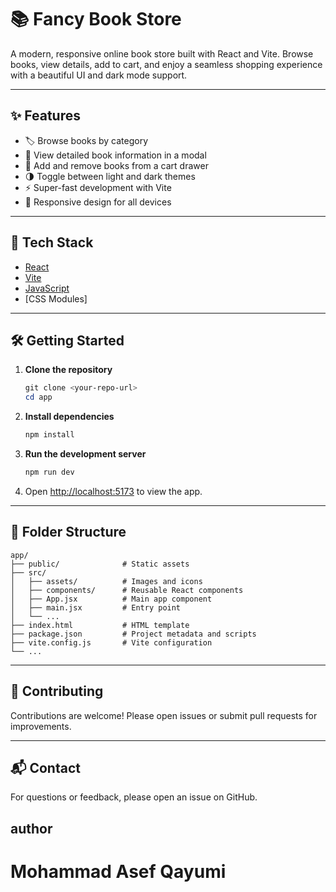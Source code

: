 # 📚 Fancy Book Store

A modern, responsive online book store built with React and Vite. Browse books, view details, add to cart, and enjoy a seamless shopping experience with a beautiful UI and dark mode support.

---

## ✨ Features

- 🏷️ Browse books by category
- 📖 View detailed book information in a modal
- 🛒 Add and remove books from a cart drawer
- 🌗 Toggle between light and dark themes
- ⚡ Super-fast development with Vite
- 📱 Responsive design for all devices

---

## 🚀 Tech Stack

- [React](https://react.dev/)
- [Vite](https://vitejs.dev/)
- [JavaScript](https://developer.mozilla.org/en-US/docs/Web/JavaScript)
- [CSS Modules]

---

## 🛠️ Getting Started

1. **Clone the repository**
   ```powershell
   git clone <your-repo-url>
   cd app
   ```
2. **Install dependencies**
   ```powershell
   npm install
   ```
3. **Run the development server**
   ```powershell
   npm run dev
   ```
4. Open [http://localhost:5173](http://localhost:5173) to view the app.

---

## 📁 Folder Structure

```
app/
├── public/              # Static assets
├── src/
│   ├── assets/          # Images and icons
│   ├── components/      # Reusable React components
│   ├── App.jsx          # Main app component
│   ├── main.jsx         # Entry point
│   └── ...
├── index.html           # HTML template
├── package.json         # Project metadata and scripts
├── vite.config.js       # Vite configuration
└── ...
```

---

## 🤝 Contributing

Contributions are welcome! Please open issues or submit pull requests for improvements.

---

## 📬 Contact

For questions or feedback, please open an issue on GitHub.

## author 
# Mohammad Asef Qayumi
